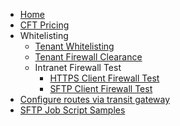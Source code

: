 - [Home](home.md)
- [CFT Pricing](general/pricing.md)
- Whitelisting
    - [Tenant Whitelisting](whitelisting.md)
    - [Tenant Firewall Clearance](firewall-clearance.md)
    - Intranet Firewall Test
        - [HTTPS Client Firewall Test](https-firewall.md)
        - [SFTP Client Firewall Test](sftp-firewall.md)
- [Configure routes via transit gateway](/tgw/configure-routes.md)
- [SFTP Job Script Samples](sftp/job-script.md)
